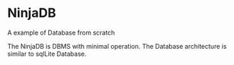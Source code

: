 ﻿# NinjaDB
A example of Database from scratch


The NinjaDB is DBMS with minimal operation. The Database architecture is similar to sqlLite Database.


